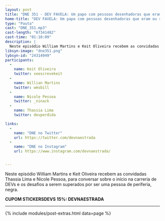 ```yaml
---
layout: post
title: "DNE 351 - DEV FAVELA: Um papo com pessoas desenhadoras que eram ou são de comunidades"
home-title: "DEV FAVELA: Um papo com pessoas desenhadoras que eram ou são de comunidades"
type: "Pauta"
cast: "DNE_351.mp3"
cast-length: "67341482"
cast-time: "01:10:09"
description: |
  Neste episódio William Martins e Keit Oliveira recebem as convidadas Thassia Lima e Nicole Pessoa, para conversar sobre o início na carreria de DEVs e os desafios a serem superados por ser uma pessoa de períferia, negra.
libsyn-image: "dne351.png"
lybsyn-id: "24314949"
participants:
  -
    name: Keit Oliveira
    twitter: seescrevekeit
  -
    name: Willian Martins
    twitter: wmsbill
  -
    name: Nicole Pessoa
    twitter: _ninack
  -
    name: Thassia Lima
    twitter: devperdida

links:
  -
    name: "DNE no Twitter"
    url: https://twitter.com/devnaestrada
  -
    name: "DNE no Instagram"
    url: https://www.instagram.com/devnaestrada/


---
```


Neste episódio William Martins e Keit Oliveira recebem as convidadas Thassia Lima e Nicole Pessoa, para conversar sobre o início na carreria de DEVs e os desafios a serem superados por ser uma pessoa de períferia, negra.

<strong>CUPOM STICKERSDEVS 15%: DEVNAESTRADA</strong>

---

{% include modules/post-extras.html data=page %}
